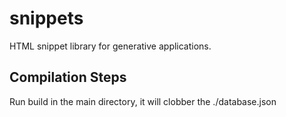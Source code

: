 snippets
========
HTML snippet library for generative applications.

## Compilation Steps
Run build in the main directory, it will clobber the ./database.json

